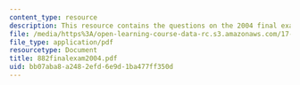 ```yaml
---
content_type: resource
description: This resource contains the questions on the 2004 final exam.
file: /media/https%3A/open-learning-course-data-rc.s3.amazonaws.com/17-881-game-theory-and-political-theory-fall-2004/bb07aba8a2482efd6e9d1ba477ff350d_882finalexam2004.pdf
file_type: application/pdf
resourcetype: Document
title: 882finalexam2004.pdf
uid: bb07aba8-a248-2efd-6e9d-1ba477ff350d
---
```

